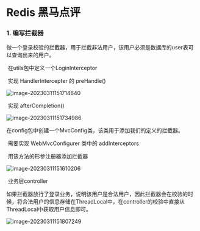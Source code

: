 # Redis 黑马点评

### 1. 编写拦截器

​	做一个登录校验的拦截器，用于拦截非法用户，该用户必须是数据库的user表可以查询出来的用户。

​	在utils包中定义一个LoginInterceptor

​	实现 HandlerIntercepter 的 preHandle() 

![image-20230311151714640](C:\Users\Asphyxia\AppData\Roaming\Typora\typora-user-images\image-20230311151714640.png)

​	实现 afterCompletion()

![image-20230311151734986](C:\Users\Asphyxia\AppData\Roaming\Typora\typora-user-images\image-20230311151734986.png)

​	在config包中创建一个MvcConfig类，该类用于添加我们的定义的拦截器。

​		需要实现 WebMvcConfigurer 类中的 addInterceptors

​		用该方法的形参注册器添加拦截器

![image-20230311151610206](C:\Users\Asphyxia\AppData\Roaming\Typora\typora-user-images\image-20230311151610206.png)

​	业务层controller

​	如果拦截器放行了登录业务，说明该用户是合法用户，因此拦截器会在校验的时候，将合法用户的信息存储在ThreadLocal中，在controller的校验中直接从ThreadLocal中获取用户信息即可。

![image-20230311151807249](C:\Users\Asphyxia\AppData\Roaming\Typora\typora-user-images\image-20230311151807249.png)